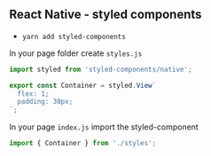 ## React Native - styled components

- `yarn add styled-components`

In your page folder create `styles.js`

```js
import styled from 'styled-components/native';

export const Container = styled.View`
  flex: 1;
  padding: 30px;
`;
```

In your page `index.js` import the styled-component

```js
import { Container } from './styles';
```